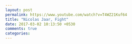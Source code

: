 ```yaml
---
layout: post
permalink: https://www.youtube.com/watch?v=T4WZ21Kuf64
title: "Nicolas Jaar, Fight"
date: 2017-03-02 10:13:50 +0530
comments: true
categories: 
---
```

